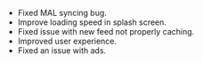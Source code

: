 - Fixed MAL syncing bug.
- Improve loading speed in splash screen.
- Fixed issue with new feed not properly caching.
- Improved user experience.
- Fixed an issue with ads.
